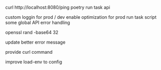 curl http://localhost:8080/ping
poetry run task api

custom loggin for prod / dev
enable optimization for prod run task script
some global API error handling

openssl rand -base64 32

update better error message

provide curl command

improve load-env to config
